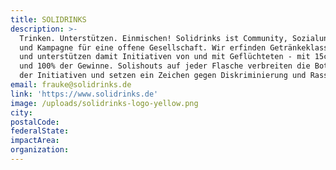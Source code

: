 ```yaml
---
title: SOLIDRINKS
description: >-
  Trinken. Unterstützen. Einmischen! Solidrinks ist Community, Sozialunternehmen
  und Kampagne für eine offene Gesellschaft. Wir erfinden Getränkeklassiker neu
  und unterstützen damit Initiativen von und mit Geflüchteten - mit 15ct/Liter
  und 100% der Gewinne. Solishouts auf jeder Flasche verbreiten die Botschaften
  der Initiativen und setzen ein Zeichen gegen Diskriminierung und Rassismus.
email: frauke@solidrinks.de
link: 'https://www.solidrinks.de'
image: /uploads/solidrinks-logo-yellow.png
city:
postalCode:
federalState:
impactArea:
organization:
---
```


